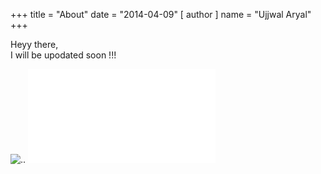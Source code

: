 +++
title = "About"
date = "2014-04-09"
[ author ]
  name = "Ujjwal Aryal"
+++

Heyy there,  
I will be upodated soon !!!

![..](/img/image.png)
![..](/img/resume.pdf)
